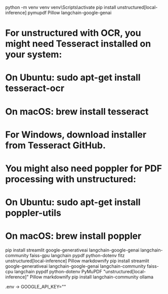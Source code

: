 python -m venv venv
venv\Scripts\activate
pip install unstructured[local-inference] pymupdf Pillow langchain-google-genai
# For unstructured with OCR, you might need Tesseract installed on your system:
# On Ubuntu: sudo apt-get install tesseract-ocr
# On macOS: brew install tesseract
# For Windows, download installer from Tesseract GitHub.
# You might also need poppler for PDF processing with unstructured:
# On Ubuntu: sudo apt-get install poppler-utils
# On macOS: brew install poppler
pip install streamlit google-generativeai langchain-google-genai langchain-community faiss-gpu langchain pypdf python-dotenv fitz unstructured[local-inference] Pillow markdownify
pip install streamlit google-generativeai langchain-google-genai langchain-community faiss-cpu langchain pypdf python-dotenv PyMuPDF "unstructured[local-inference]" Pillow markdownify
pip install langchain-community ollama

.env -> GOOGLE_API_KEY=""